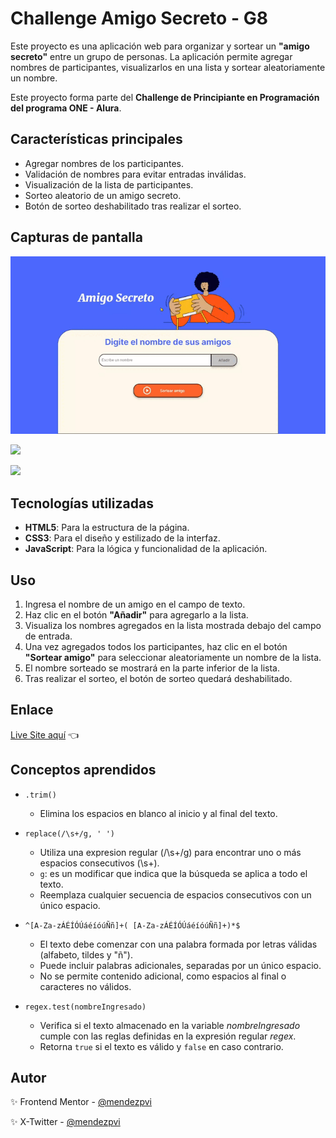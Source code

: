 # Challenge Amigo Secreto - G8

Este proyecto es una aplicación web para organizar y sortear un **"amigo secreto"** entre un grupo de personas. La aplicación permite agregar nombres de participantes, visualizarlos en una lista y sortear aleatoriamente un nombre.

Este proyecto forma parte del **Challenge de Principiante en Programación del programa ONE - Alura**.


## Características principales
- Agregar nombres de los participantes.
- Validación de nombres para evitar entradas inválidas.
- Visualización de la lista de participantes.
- Sorteo aleatorio de un amigo secreto.
- Botón de sorteo deshabilitado tras realizar el sorteo.

## Capturas de pantalla

![](./assets/screenshots/sample.gif)

![](./assets/screenshots/desktop-initial.avif)

![](./assets/screenshots/desktop-result.avif)

## Tecnologías utilizadas

- **HTML5**: Para la estructura de la página.
- **CSS3**: Para el diseño y estilizado de la interfaz.
- **JavaScript**: Para la lógica y funcionalidad de la aplicación.


## Uso

1. Ingresa el nombre de un amigo en el campo de texto.
2. Haz clic en el botón **"Añadir"** para agregarlo a la lista.
3. Visualiza los nombres agregados en la lista mostrada debajo del campo de entrada.
4. Una vez agregados todos los participantes, haz clic en el botón **"Sortear amigo"** para seleccionar aleatoriamente un nombre de la lista.
5. El nombre sorteado se mostrará en la parte inferior de la lista.
6. Tras realizar el sorteo, el botón de sorteo quedará deshabilitado.

## Enlace

[Live Site aquí](https://mendezpvi.github.io/g8-secret-santa-challenge/) 👈

## Conceptos aprendidos

+ `.trim()` 
  + Elimina los espacios en blanco al inicio y al final del texto.

+ `replace(/\s+/g, ' ')` 
  + Utiliza una expresion regular (/\s+/g) para encontrar uno o más espacios consecutivos (\s+).
  + `g`: es un modificar que indica que la búsqueda se aplica a todo el texto.
  + Reemplaza cualquier secuencia de espacios consecutivos con un único espacio.

+ `^[A-Za-zÁÉÍÓÚáéíóúÑñ]+( [A-Za-zÁÉÍÓÚáéíóúÑñ]+)*$`
  + El texto debe comenzar con una palabra formada por letras válidas (alfabeto, tildes y "ñ").
  + Puede incluir palabras adicionales, separadas por un único espacio.
  + No se permite contenido adicional, como espacios al final o caracteres no válidos.
+ `regex.test(nombreIngresado)`
  + Verifica si el texto almacenado en la variable *nombreIngresado* cumple con las reglas definidas en la expresión regular *regex*.
  + Retorna `true` si el texto es válido y `false` en caso contrario.


## Autor

✨ Frontend Mentor - [@mendezpvi](https://www.frontendmentor.io/profile/mendezpvi)

✨ X-Twitter - [@mendezpvi](https://x.com/mendezpvi)

